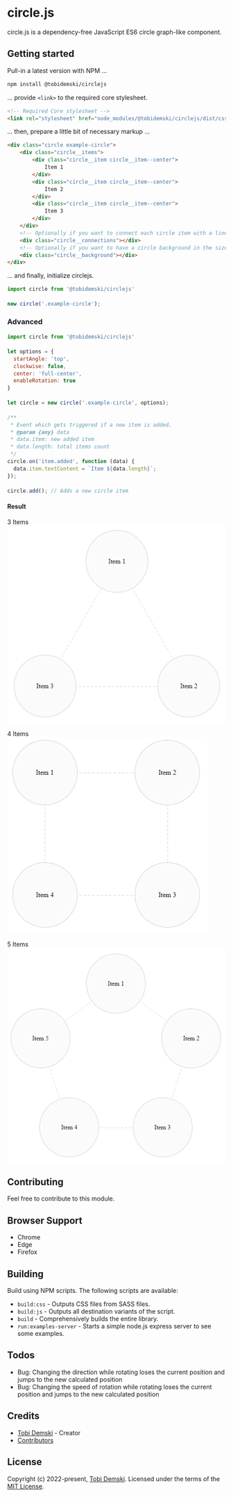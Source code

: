 # circle.js
circle.js is a dependency-free JavaScript ES6 circle graph-like component.

## Getting started

Pull-in a latest version with NPM ...

```bash
npm install @tobidemski/circlejs
```

... provide `<link>` to the required core stylesheet.

```html
<!-- Required Core stylesheet -->
<link rel="stylesheet" href="node_modules/@tobidemski/circlejs/dist/css/circlejs.core.min.css">
```

... then, prepare a little bit of necessary markup ...

```html
<div class="circle example-circle">
    <div class="circle__items">
        <div class="circle__item circle__item--center">
            Item 1
        </div>
        <div class="circle__item circle__item--center">
            Item 2
        </div>
        <div class="circle__item circle__item--center">
            Item 3
        </div>
    </div>
    <!-- Optionally if you want to connect each circle item with a line -->
    <div class="circle__connections"></div>
    <!-- Optionally if you want to have a circle background in the size of the diameter -->
    <div class="circle__background"></div>
</div>
```

... and finally, initialize circlejs.

```js
import circle from '@tobidemski/circlejs'

new circle('.example-circle');
```

### Advanced

```js
import circle from '@tobidemski/circlejs'

let options = {
  startAngle: 'top',
  clockwise: false,
  center: 'full-center',
  enableRotation: true
}

let circle = new circle('.example-circle', options);

/**
 * Event which gets triggered if a new item is added.
 * @param {any} data
 * data.item: new added item
 * data.length: total items count
 */
circle.on('item.added', function (data) {
  data.item.textContent = `Item ${data.length}`;
});
        
circle.add(); // Adds a new circle item
```

#### Result

3 Items
![show current subscription overview before](images/circlejs-3-items.png?raw=true)

4 Items
![show current subscription overview before](images/circlejs-4-items.png?raw=true)

5 Items
![show current subscription overview before](images/circlejs-5-items.png?raw=true)

## Contributing

Feel free to contribute to this module.

## Browser Support

 - Chrome
 - Edge
 - Firefox

## Building

Build using NPM scripts. The following scripts are available:
- `build:css` - Outputs CSS files from SASS files.
- `build:js` - Outputs all destination variants of the script.
- `build` - Comprehensively builds the entire library.
- `run:examples-server` - Starts a simple node.js express server to see some examples.

## Todos
- Bug: Changing the direction while rotating loses the current position and jumps to the new calculated position
- Bug: Changing the speed of rotation while rotating loses the current position and jumps to the new calculated position

## Credits

- [Tobi Demski](https://github.com/tobidemski) - Creator
- [Contributors](../../contributors)

## License

Copyright (c) 2022-present, [Tobi Demski](https://www.tobidemski.de/). Licensed under the terms of the [MIT License](https://opensource.org/licenses/MIT).